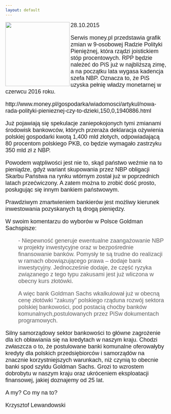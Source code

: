 ```yaml
---
layout: default
---
```


<img src="{{site.baseurl}}\articles\pictures\465.nbp.jpg" align=left width="200"><!--226-->
<p style="margin: 0px 0px 18px; font-size: 18px; font-family: Helvetica;">28.10.2015</p>

<p style="margin: 0px 0px 18px; font-size: 18px; font-family: Helvetica;">Serwis money.pl przedstawia grafik zmian w 9-osobowej Radzie Polityki Pieniężnej, która rządzi joistickiem stóp procentowych. RPP będzie należeć do PiS już w najbliższą zimę, a na początku lata wygasa kadencja szefa NBP. Oznacza to, że PiS uzyska pełnię władzy monetarnej w czerwcu 2016 roku.</p>

<p style="margin: 0px 0px 18px; font-size: 18px; font-family: Helvetica;">http://www.money.pl/gospodarka/wiadomosci/artykul/nowa-rada-polityki-pienieznej-czy-to-dzieki,150,0,1940886.html</p>

<p style="margin: 0px 0px 18px; font-size: 18px; font-family: Helvetica;">Już pojawiają się spekulacje zaniepokojonych tymi zmianami środowisk bankowców, których przeraża deklaracja ożywienia polskiej gospodarki kwotą 1,400 mld złotych, odpowiadającą 80 procentom polskiego PKB, co będzie wymagało zastrzyku 350 mld zł z NBP.</p>

<p style="margin: 0px 0px 18px; font-size: 18px; font-family: Helvetica;">Powodem wątpliwości jest nie to, skąd państwo weźmie na to pieniądze, gdyż wariant skupowania przez NBP obligacji Skarbu Państwa na rynku wtórnym został już w poprzednich latach przećwiczony. A zatem można to zrobić dość prosto, posługując się innym bankiem państwowym.</p>

<p style="margin: 0px 0px 18px; font-size: 18px; font-family: Helvetica;">Prawdziwym zmartwieniem bankierów jest możliwy kierunek inwestowania pozyskanych tą drogą pieniędzy.</p>

<p style="margin: 0px 0px 18px; font-size: 18px; font-family: Helvetica;">W swoim komentarzu do wyborów w Polsce Goldman Sachspisze:</p>

<blockquote style="margin: 0 0 0 40px; border: none; padding: 0px;"><p style="margin: 0px 0px 18px; font-size: 18px; font-family: Helvetica;">- Niepewność generuje ewentualne zaangażowanie NBP w projekty inwestycyjne oraz w bezpośrednie finansowanie banków. Pomysły te są trudne do realizacji w ramach obowiązującego prawa – dodaje bank inwestycyjny. Jednocześnie dodaje, że część ryzyka związanego z tego typu zakusami jest już wliczona w obecny kurs złotówki.</p><p style="margin: 0px 0px 18px; font-size: 18px; font-family: Helvetica;">A więc bank Goldman Sachs wkalkulował już w obecną cenę złotówki "zakusy" polskiego rząduna rozwój sektora polskiej bankowości, pod postacią choćby banków komunalnych,postulowanych przez PiSw dokumentach programowych.</p></blockquote>


<p style="margin: 0px 0px 18px; font-size: 18px; font-family: Helvetica;">Silny samorządowy sektor bankowości to główne zagrożenie dla ich obławiania się na kredytach w naszym kraju. Chodzi zwłaszcza o to, że postulowane banki komunalne oferowałyby kredyty dla polskich przedsiębiorców i samorządów na znacznie korzystniejszych warunkach, niż czynią to obecnie banki spod szyldu Goldman Sachs. Grozi to wzrostem dobrobytu w naszym kraju oraz ukróceniem eksploatacji finansowej, jakiej doznajemy od 25 lat.</p>

<p style="margin: 0px 0px 18px; font-size: 18px; font-family: Helvetica;">A my? Co my na to?</p><p style="margin: 0px 0px 18px; font-size: 18px; font-family: Helvetica;">Krzysztof Lewandowski</p>